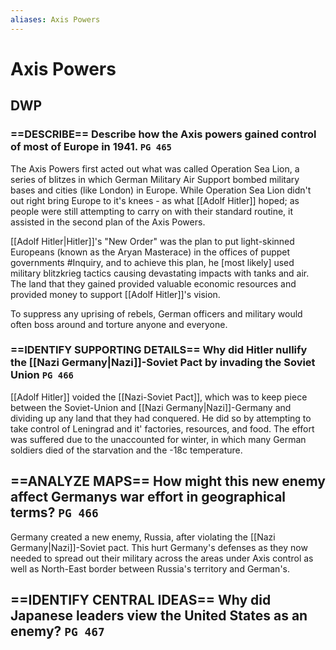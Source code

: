 ```yaml
---
aliases: Axis Powers
---
```

# Axis Powers

## DWP
### ==DESCRIBE== Describe how the Axis powers gained control of most of Europe in 1941. `PG 465`
The Axis Powers first acted out what was called Operation Sea Lion, a series of blitzes in which German Military Air Support bombed military bases and cities (like London) in Europe. While Operation Sea Lion didn't out right bring Europe to it's knees - as what [[Adolf Hitler]] hoped; as people were still attempting to carry on with their standard routine, it assisted in the second plan of the Axis Powers.

[[Adolf Hitler|Hitler]]'s "New Order" was the plan to put light-skinned Europeans (known as the Aryan Masterace) in the offices of puppet governments #Inquiry, and to achieve this plan, he [most likely] used military blitzkrieg tactics causing devastating impacts with tanks and air. The land that they gained provided valuable economic resources and provided money to support [[Adolf Hitler]]'s vision.

To suppress any uprising of rebels, German officers and military would often boss around and torture anyone and everyone.
### ==IDENTIFY SUPPORTING DETAILS== Why did Hitler nullify the [[Nazi Germany|Nazi]]-Soviet Pact by invading the Soviet Union `PG 466`
[[Adolf Hitler]] voided the [[Nazi-Soviet Pact]], which was to keep piece between the Soviet-Union and [[Nazi Germany|Nazi]]-Germany and dividing up any land that they had conquered. He did so by attempting to take control of Leningrad and it' factories, resources, and food. The effort was suffered due to the unaccounted for winter, in which many German soldiers died of the starvation and the -18c temperature. 
## ==ANALYZE MAPS== How might this new enemy affect Germanys war effort in geographical terms? `PG 466`
Germany created a new enemy, Russia, after violating the [[Nazi Germany|Nazi]]-Soviet pact. This hurt Germany's defenses as they now needed to spread out their military across the areas under Axis control as well as North-East border between Russia's territory and German's.
## ==IDENTIFY CENTRAL IDEAS== Why did Japanese leaders view the United States as an enemy? `PG 467`